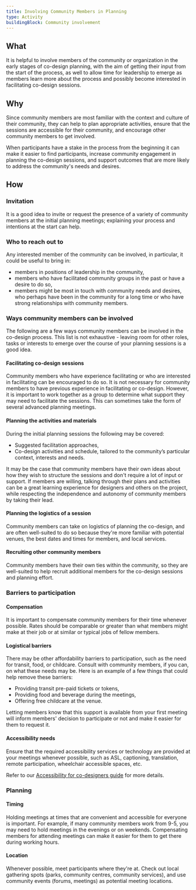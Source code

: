 ```yaml
---
title: Involving Community Members in Planning
type: Activity
buildingBlock: Community involvement
---
```

## What

It is helpful to involve members of the community or organization in the early stages of co-design planning, with the aim of getting their input from the start of the process, as well to allow time for leadership to emerge as members learn more about the process and possibly become interested in facilitating co-design sessions. 

## Why

Since community members are most familiar with the context and culture of their community, they can help to plan appropriate activities, ensure that the sessions are accessible for their community, and encourage other community members to get involved.

When participants have a stake in the process from the beginning it can make it easier to find participants, increase community engagement in planning the co-design sessions, and support outcomes that are more likely to address the community's needs and desires. 

## How

### Invitation

It is a good idea to invite or request the presence of a variety of community members at the initial planning meetings; explaining your process and intentions at the start can help.

### Who to reach out to

Any interested member of the community can be involved, in particular, it could be useful to bring in:

- members in positions of leadership in the community,
- members who have facilitated community groups in the past or have a desire to do so,
- members might be most in touch with community needs and desires, who perhaps have been in the community for a long time or who have strong relationships with community members.

### Ways community members can be involved

The following are a few ways community members can be involved in the co-design process. This list is not exhaustive - leaving room for other roles, tasks or interests to emerge over the course of your planning sessions is a good idea. 

#### Facilitating co-design sessions

Community members who have experience facilitating or who are interested in facilitating can be encouraged to do so. It is not necessary for community members to have previous experience in facilitating or co-design. However, it is important to work together as a group to determine what support they may need to facilitate the sessions. This can sometimes take the form of several advanced planning meetings.

#### Planning the activities and materials

During the initial planning sessions the following may be covered:

- Suggested facilitation approaches,
- Co-design activities and schedule, tailored to the community’s particular context, interests and needs.

It may be the case that community members have their own ideas about how they wish to structure the sessions and don't require a lot of input or support. If members are willing, talking through their plans and activities can be a great learning experience for designers and others on the project, while respecting the independence and autonomy of community members by taking their lead.

#### Planning the logistics of a session

Community members can take on logistics of planning the co-design, and are often well-suited to do so because they're more familiar with potential venues, the best dates and times for members, and local services.

#### Recruiting other community members

Community members have their own ties within the community, so they are well-suited to help recruit additional members for the co-design sessions and planning effort. 

### Barriers to participation

#### Compensation

It is important to compensate community members for their time whenever possible. Rates should be comparable or greater than what members might make at their job or at similar or typical jobs of fellow members.

#### Logistical barriers

There may be other affordability barriers to participation, such as the need for transit, food, or childcare. Consult with community members, if you can, on what these needs may be. Here is an example of a few things that could help remove these barriers:

- Providing transit pre-paid tickets or tokens,
- Providing food and beverage during the meetings,
- Offering free childcare at the venue.

Letting members know that this support is available from your first meeting will inform members' decision to participate or not and make it easier for them to request it.

#### Accessibility needs

Ensure that the required accessibility services or technology are provided at your meetings whenever possible, such as ASL, captioning, translation, remote participation, wheelchair accessible spaces, etc. 

Refer to our [Accessibility for co-designers guide](https://www.notion.so/Accessibility-for-co-designers-934d52551939463dab466a23ffda6a35) for more details.

### Planning

#### Timing

Holding meetings at times that are convenient and accessible for everyone is important. For example, if many community members work from 9-5, you may need to hold meetings in the evenings or on weekends. Compensating members for attending meetings can make it easier for them to get there during working hours.

#### Location

Whenever possible, meet participants where they're at. Check out local gathering spots (parks, community centres, community services), and use community events (forums, meetings) as potential meeting locations.